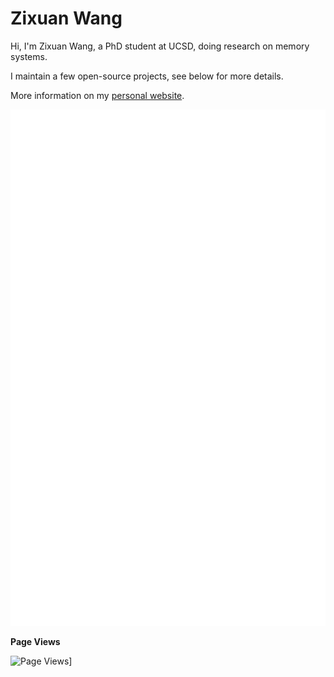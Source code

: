 # Zixuan Wang

Hi, I'm Zixuan Wang, a PhD student at UCSD, doing research on memory systems.

I maintain a few open-source projects, see below for more details.

More information on my [personal website](https://thenetadmin.net).

![Metrics](https://github.com/TheNetAdmin/TheNetAdmin/blob/master/github-metrics.svg)

**Page Views**

![Page Views](https://steins-gate-visitor-count.greenhandatsjtu.repl.co/TheNetAdmin)]
